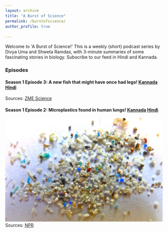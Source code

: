 ```yaml
---
layout: archive
title: "A Burst of Science"
permalink: /burstofscience/
author_profile: true

---
```


Welcome to 'A Burst of Science!' This is a weekly (short) podcast series by Divya Uma and Shweta Ramdas, with 3-minute summaries of some fascinating stories in biology. Subscribe to our feed in Hindi and Kannada.

### Episodes
#### Season 1 Episode 3: A new fish that might have once had legs! [Kannada](https://anchor.fm/apu-biology/episodes/Episode-3--Fish-that-went-from-sea-to-land-and-back-to-sea-e1lssb5)  [Hindi](https://anchor.fm/shweta-ramdas/episodes/3-e1ltcrj)

Sources: [ZME Science](https://www.zmescience.com/science/fossil-friday-this-ancient-fish-moved-to-land-didnt-like-it-and-moved-back-into-the-sea)


#### Season 1 Episode 2: Microplastics found in human lungs! [Kannada](https://anchor.fm/apu-biology/episodes/Episode-2--Microplastics-e1m8n7f)  [Hindi](https://anchor.fm/shweta-ramdas/episodes/2-e1jgeb4)

![](Microplastic.jpg)
Sources: [NPR](https://www.npr.org/2022/04/06/1091246691/microplastics-found-in-human-lungs)
